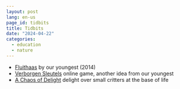 ```yaml
---
layout: post
lang: en-us
page_id: tidbits
title: Tidbits
date: "2024-04-22"
categories:
  - education
  - nature
---
```


- [Fluithaas](https://fluithaasbio-nl.webnode.nl/) by our youngest (2014)
- [Verborgen Sleutels](https://www.ebroerse.nl/Verborgen_sleutels/Home.html) online game, another idea from our youngest
- [A Chaos of Delight](https://www.chaosofdelight.org/) delight over small critters at the base of life
